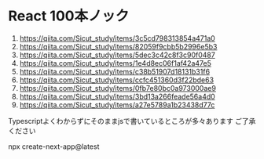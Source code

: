 # React 100本ノック
1. https://qiita.com/Sicut_study/items/3c5cd798313854a471a0
1. https://qiita.com/Sicut_study/items/82059f9cbb5b2996e5b3
1. https://qiita.com/Sicut_study/items/5dec3c42c8f3c90f0487
1. https://qiita.com/Sicut_study/items/1e4d8ec06f1af42a47e5
1. https://qiita.com/Sicut_study/items/c38b51907d18131b31f6
1. https://qiita.com/Sicut_study/items/ccfc451360d3f22bde63
1. https://qiita.com/Sicut_study/items/0fb7e80bc0a973000ae9
1. https://qiita.com/Sicut_study/items/3bd13a266feade56a4d0
1. https://qiita.com/Sicut_study/items/a27e5789a1b23438d77c

Typescriptよくわからずにそのままjsで書いているところが多々あります
ご了承ください

npx create-next-app@latest
